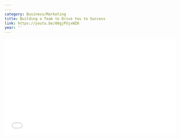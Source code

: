 ```yaml
---
---
category: Business/Marketing
title: Building a Team to Drive You to Success
link: https://youtu.be/88gjPUjxWZ0
year: ''
---
```

<iframe width="560" height="315" src="{{ page.link }}" frameborder="0" allowfullscreen></iframe>
